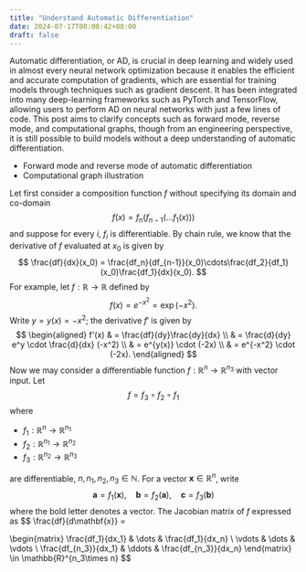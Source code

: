 ```yaml
---
title: "Understand Automatic Differentiation"
date: 2024-07-17T00:00:42+08:00
draft: false
---
```


Automatic differentiation, or AD, is crucial in deep learning and widely used in almost every neural network optimization because it enables the efficient and accurate computation of gradients, which are essential for training models through techniques such as gradient descent. It has been integrated into many deep-learning frameworks such as PyTorch and TensorFlow, allowing users to perform AD on neural networks with just a few lines of code. This post aims to clarify concepts such as forward mode, reverse mode, and computational graphs, though from an engineering perspective, it is still possible to build models without a deep understanding of automatic differentiation.
- Forward mode and reverse mode of automatic differentiation
- Computational graph illustration

Let first consider a composition function $f$ without specifying its domain and co-domain
$$
f(x) = f_n(f_{n-1}(\ldots f_1(x)))
$$
and suppose for every $i$, $f_i$ is differentiable. By chain rule, we know that the derivative of $f$ evaluated at $x_0$ is given by 
$$
\frac{df}{dx}(x_0) = \frac{df_n}{df_{n-1}}(x_0)\cdots\frac{df_2}{df_1}(x_0)\frac{df_1}{dx}(x_0).
$$
For example, let $f:\mathbb{R}\to\mathbb{R}$ defined by
$$
f(x) = e^{-x^2} = \exp(-x^2).
$$
Write $y=y(x)=-x^2$; the derivative $f'$ is given by
$$
\begin{aligned}
f'(x) & = \frac{df}{dy}\frac{dy}{dx} \\
& = \frac{d}{dy} e^y \cdot \frac{d}{dx} (-x^2) \\
& = e^{y(x)} \cdot (-2x) \\
& = e^{-x^2} \cdot (-2x).
\end{aligned}
$$
Now we may consider a differentiable function $f:\mathbb{R}^n\to\mathbb{R}^{n_3}$ with vector input. Let 
$$
f = f_3 \circ f_2 \circ f_1 
$$
where
- $f_1:\mathbb{R}^n\to\mathbb{R}^{n_1}$
- $f_2:\mathbb{R}^{n_1}\to\mathbb{R}^{n_2}$
- $f_3:\mathbb{R}^{n_2}\to\mathbb{R}^{n_3}$

are differentiable, $n,n_1,n_2,n_3\in\mathbb{N}$. For a vector $\mathbf{x}\in\mathbb{R}^n$, write 
$$
\mathbf{a} = f_1(\mathbf{x}), \quad \mathbf{b} = f_2(\mathbf{a}), \quad \mathbf{c} = f_3(\mathbf{b})
$$
where the bold letter denotes a vector. The Jacobian matrix of $f$ expressed as
$$
\frac{df}{d\mathbf{x}} = 

\begin{matrix}
\frac{df_1}{dx_1} & \dots & \frac{df_1}{dx_n} \\
\vdots & \dots & \vdots \\
\frac{df_{n_3}}{dx_1} & \ddots & \frac{df_{n_3}}{dx_n}
\end{matrix} \in \mathbb{R}^{n_3\times n}
$$